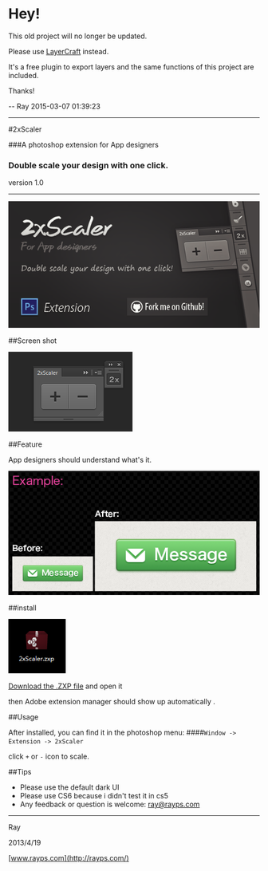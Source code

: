 # Hey!

This old project will no longer be updated.

Please use [LayerCraft](http://lab.rayps.com/lc/) instead.

It's a free plugin to export layers and the same functions of this project are included.

Thanks!

-- Ray 2015-03-07 01:39:23


---


#2xScaler

###A photoshop extension for App designers

### Double scale your design with one click.

version 1.0

---

![](README.img/1.png)

##Screen shot

![](README.img/3.png)


##Feature

App designers should understand what's it.

![](README.img/2.png)


##install

![](README.img/4.png)

[Download the .ZXP file](2xScaler.zxp) and open it

then Adobe extension manager should show up automatically .

##Usage

After installed, you can find it in the photoshop menu:
####` Window -> Extension -> 2xScaler `


click `+`	or	`-` icon to scale.

##Tips

* Please use the default dark UI
* Please use CS6 because i didn't test it in cs5
* Any feedback or question is welcome: ray@rayps.com

---

Ray

2013/4/19

[www.rayps.com](http://rayps.com/)
